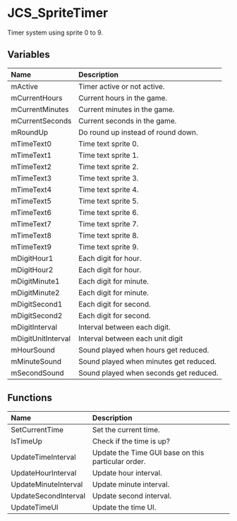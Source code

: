 # JCS_SpriteTimer

Timer system using sprite 0 to 9.

## Variables

| Name               | Description                            |
|:-------------------|:---------------------------------------|
| mActive            | Timer active or not active.            |
| mCurrentHours      | Current hours in the game.             |
| mCurrentMinutes    | Current minutes in the game.           |
| mCurrentSeconds    | Current seconds in the game.           |
| mRoundUp           | Do round up instead of round down.     |
| mTimeText0         | Time text sprite 0.                    |
| mTimeText1         | Time text sprite 1.                    |
| mTimeText2         | Time text sprite 2.                    |
| mTimeText3         | Time text sprite 3.                    |
| mTimeText4         | Time text sprite 4.                    |
| mTimeText5         | Time text sprite 5.                    |
| mTimeText6         | Time text sprite 6.                    |
| mTimeText7         | Time text sprite 7.                    |
| mTimeText8         | Time text sprite 8.                    |
| mTimeText9         | Time text sprite 9.                    |
| mDigitHour1        | Each digit for hour.                   |
| mDigitHour2        | Each digit for hour.                   |
| mDigitMinute1      | Each digit for minute.                 |
| mDigitMinute2      | Each digit for minute.                 |
| mDigitSecond1      | Each digit for second.                 |
| mDigitSecond2      | Each digit for second.                 |
| mDigitInterval     | Interval between each digit.           |
| mDigitUnitInterval | Interval between each unit digit       |
| mHourSound         | Sound played when hours get reduced.   |
| mMinuteSound       | Sound played when minutes get reduced. |
| mSecondSound       | Sound played when seconds get reduced. |

## Functions

| Name                 | Description                                        |
|:---------------------|:---------------------------------------------------|
| SetCurrentTime       | Set the current time.                              |
| IsTimeUp             | Check if the time is up?                           |
| UpdateTimeInterval   | Update the Time GUI base on this particular order. |
| UpdateHourInterval   | Update hour interval.                              |
| UpdateMinuteInterval | Update minute interval.                            |
| UpdateSecondInterval | Update second interval.                            |
| UpdateTimeUI         | Update the time UI.                                |
